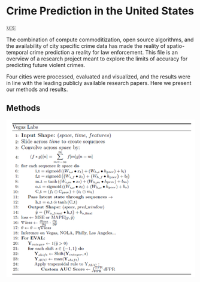 # Crime Prediction in the United States
🇺🇸


The combination of compute commoditization, open source algorithms, and the availability of city specific crime data has made the reality of spatio-temporal crime prediction a reality for law enforcement. This file is an overview of a research project meant to explore the limits of accuracy for predicting future violent crimes. 

Four cities were processed, evaluated and visualized, and the results were in line with the leading publicly available research papers. Here we present our methods and results.

## Methods
![Crime](https://github.com/willmason76/willmason76/blob/main/algo.png)
